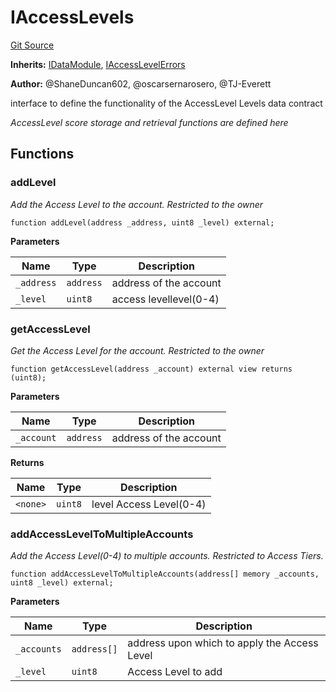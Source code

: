# IAccessLevels
[Git Source](https://github.com/thrackle-io/tron/blob/c915f21b8dd526456aab7e2f9388d412d287d507/src/data/IAccessLevels.sol)

**Inherits:**
[IDataModule](/src/data/IDataModule.sol/interface.IDataModule.md), [IAccessLevelErrors](/src/interfaces/IErrors.sol/interface.IAccessLevelErrors.md)

**Author:**
@ShaneDuncan602, @oscarsernarosero, @TJ-Everett

interface to define the functionality of the AccessLevel Levels data contract

*AccessLevel score storage and retrieval functions are defined here*


## Functions
### addLevel

*Add the Access Level to the account. Restricted to the owner*


```solidity
function addLevel(address _address, uint8 _level) external;
```
**Parameters**

|Name|Type|Description|
|----|----|-----------|
|`_address`|`address`|address of the account|
|`_level`|`uint8`|access levellevel(0-4)|


### getAccessLevel

*Get the Access Level for the account. Restricted to the owner*


```solidity
function getAccessLevel(address _account) external view returns (uint8);
```
**Parameters**

|Name|Type|Description|
|----|----|-----------|
|`_account`|`address`|address of the account|

**Returns**

|Name|Type|Description|
|----|----|-----------|
|`<none>`|`uint8`|level Access Level(0-4)|


### addAccessLevelToMultipleAccounts

*Add the Access Level(0-4) to multiple accounts. Restricted to Access Tiers.*


```solidity
function addAccessLevelToMultipleAccounts(address[] memory _accounts, uint8 _level) external;
```
**Parameters**

|Name|Type|Description|
|----|----|-----------|
|`_accounts`|`address[]`|address upon which to apply the Access Level|
|`_level`|`uint8`|Access Level to add|


